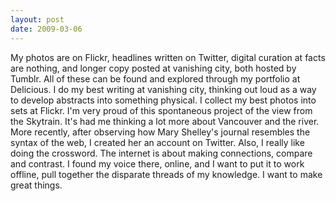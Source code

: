 ```yaml
---
layout: post
date: 2009-03-06
--- 
```


My photos are on Flickr, headlines written on Twitter, digital curation at facts are nothing, and longer copy posted at vanishing city, both hosted by Tumblr. All of these can be found and explored through my portfolio at Delicious. I do my best writing at vanishing city, thinking out loud as a way to develop abstracts into something physical. I collect my best photos into sets at Flickr. I'm very proud of this spontaneous project of the view from the Skytrain. It's had me thinking a lot more about Vancouver and the river. More recently, after observing how Mary Shelley's journal resembles the syntax of the web, I created her an account on Twitter. Also, I really like doing the crossword. The internet is about making connections, compare and contrast. I found my voice there, online, and I want to put it to work offline, pull together the disparate threads of my knowledge. I want to make great things.
